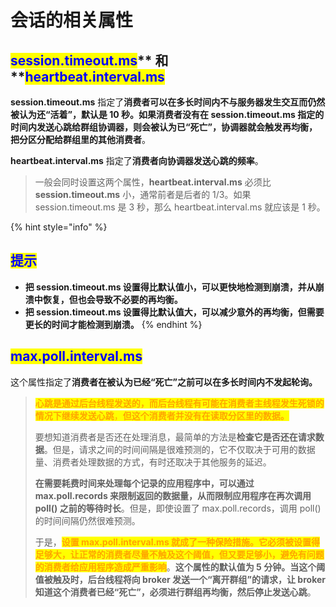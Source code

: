 # 会话的相关属性

## <mark style="color:blue;">**session.timeout.ms**</mark>** 和 **<mark style="color:blue;">**heartbeat.interval.ms**</mark>

**session.timeout.ms** 指定了**消费者可以在多长时间内不与服务器发生交互而仍然被认为还“活着”，默认是 10 秒。如果消费者没有在 session.timeout.ms 指定的时间内发送心跳给群组协调器，则会被认为已“死亡”，协调器就会触发再均衡，把分区分配给群组里的其他消费者**。

**heartbeat.interval.ms** 指定了**消费者向协调器发送心跳的频率**。

> 一般会同时设置这两个属性，**heartbeat.interval.ms** 必须比 **session.timeout.ms** 小，通常前者是后者的 1/3。如果 session.timeout.ms 是 3 秒，那么 heartbeat.interval.ms 就应该是 1 秒。

{% hint style="info" %}
## <mark style="color:blue;">提示</mark>

* **把 session.timeout.ms 设置得比默认值小，可以更快地检测到崩溃，并从崩溃中恢复，但也会导致不必要的再均衡。**
* **把 session.timeout.ms 设置得比默认值大，可以减少意外的再均衡，但需要更长的时间才能检测到崩溃。**
{% endhint %}

## <mark style="color:blue;">**max.poll.interval.ms**</mark>

这个属性指定了**消费者在被认为已经“死亡”之前可以在多长时间内不发起轮询。**

> <mark style="color:orange;">**心跳是通过后台线程发送的，而后台线程有可能在消费者主线程发生死锁的情况下继续发送心跳**</mark><mark style="color:orange;">，</mark><mark style="color:orange;">**但这个消费者并没有在读取分区里的数据。**</mark>
>
> 要想知道消费者是否还在处理消息，最简单的方法是**检查它是否还在请求数据**。但是，请求之间的时间间隔是很难预测的，它不仅取决于可用的数据量、消费者处理数据的方式，有时还取决于其他服务的延迟。
>
> **在需要耗费时间来处理每个记录的应用程序中，可以通过 max.poll.records 来限制返回的数据量，从而限制应用程序在再次调用 poll() 之前的等待时长**。但是，即使设置了 max.poll.records，调用 poll() 的时间间隔仍然很难预测。
>
> 于是，<mark style="color:orange;">**设置 max.poll.interval.ms 就成了一种保险措施。它必须被设置得足够大，让正常的消费者尽量不触及这个阈值，但又要足够小，避免有问题的消费者给应用程序造成严重影响**</mark>。**这个属性的默认值为 5 分钟。当这个阈值被触及时，后台线程将向 broker 发送一个“离开群组”的请求，让 broker 知道这个消费者已经“死亡”，必须进行群组再均衡，然后停止发送心跳**。
